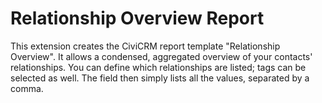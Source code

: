 # Relationship Overview Report

This extension creates the CiviCRM report template "Relationship Overview". It allows a condensed, aggregated overview of your contacts' relationships. You can define which relationships are listed; tags can be selected as well. The field then simply lists all the values, separated by a comma.

